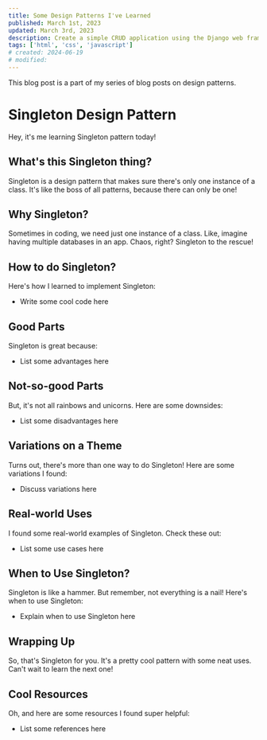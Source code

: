 ```yaml
---
title: Some Design Patterns I've Learned
published: March 1st, 2023
updated: March 3rd, 2023
description: Create a simple CRUD application using the Django web framework. This is just extra text to make this sentence go into two paragraphs instead of one. Have a good day!
tags: ['html', 'css', 'javascript']
# created: 2024-06-19
# modified:
---
```


This blog post is a part of my series of blog posts on design patterns.

# Singleton Design Pattern

Hey, it's me learning Singleton pattern today!

## What's this Singleton thing?

Singleton is a design pattern that makes sure there's only one instance of a class. It's like the boss of all patterns, because there can only be one!

## Why Singleton?

Sometimes in coding, we need just one instance of a class. Like, imagine having multiple databases in an app. Chaos, right? Singleton to the rescue!

## How to do Singleton?

Here's how I learned to implement Singleton:

- Write some cool code here

## Good Parts

Singleton is great because:

- List some advantages here

## Not-so-good Parts

But, it's not all rainbows and unicorns. Here are some downsides:

- List some disadvantages here

## Variations on a Theme

Turns out, there's more than one way to do Singleton! Here are some variations I found:

- Discuss variations here

## Real-world Uses

I found some real-world examples of Singleton. Check these out:

- List some use cases here

## When to Use Singleton?

Singleton is like a hammer. But remember, not everything is a nail! Here's when to use Singleton:

- Explain when to use Singleton here

## Wrapping Up

So, that's Singleton for you. It's a pretty cool pattern with some neat uses. Can't wait to learn the next one!

## Cool Resources

Oh, and here are some resources I found super helpful:

- List some references here
